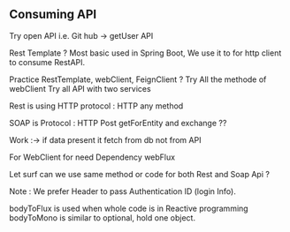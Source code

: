 
## Consuming API
Try open API i.e. Git hub -> getUser API

Rest Template ? Most basic used in Spring Boot, We use it to for http client to consume RestAPI.

Practice RestTemplate, webClient, FeignClient ?
Try All the methode of webClient
Try all API with two services


Rest is using HTTP protocol : HTTP any method

SOAP is Protocol : HTTP Post
getForEntity and exchange ??

Work :-> if data present it fetch from db not from API 

For WebClient for need Dependency webFlux

Let surf can we use same method or code for both Rest and Soap Api ?

Note : We prefer Header to pass Authentication ID (login Info).

bodyToFlux is used when whole code is in Reactive programming
bodyToMono is similar to optional, hold one object.
